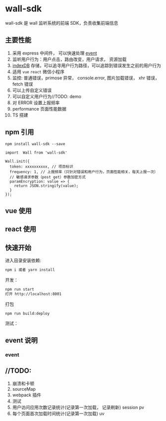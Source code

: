 # wall-sdk

wall-sdk 是 wall 监听系统的前端 SDK，负责收集前端信息

## 主要性能

1.  采用 express 中间件， 可以快速处理 [event](#event)
2.  监听用户行为：用户点击，路由改变，用户请求， 资源加载
3.  [indexDB](https://github.com/xmoyking/localForage-cn) 存储，可以追寻用户行为路径，可以追踪到错误发生之前的用户行为
4.  适用 `vue` `react` 微信小程序
5.  监控: 普通错误，primose 异常， console.error, 图片加载错误， xhr 错误，fetch 错误
6.  可以上传自定义错误
7.  可以自定义用户行为//TODO: demo
8.  对 ERROR 设置上报频率
9.  performance 页面性能数据
10. TS 搭建

## npm 引用

```
npm install wall-sdk --save
```

```
import  Wall from 'wall-sdk'

Wall.init({
  token: xxxxxxxxxx, // 项目标识
  frequency: 1, // 上报频率（只针对错误和用户行为，页面性能相关，每天上报一次）
  // 敏感请求参数（post get）参数加密方式
  paramEncryption: value => {
    return JSON.stringify(value);
  }
});

```

## vue 使用

## react 使用

## 快速开始

进入目录安装依赖:

```bash
npm i 或者 yarn install
```

开发：

```bash
npm run start
打开 http://localhost:8001
```

打包

```
npm run build:deploy
```

测试：

## event 说明

### <a id="event">event</a>

## //TODO:

1. 崩溃和卡顿
2. sourceMap
3. webpack 插件
4. 测试
5. 用户访问应用次数记录统计(记录第一次加载， 记录刷新) session pv
6. 每个页面首次加载时间统计(记录第一次加载) uv
